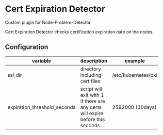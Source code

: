 # Cert Expiration Detector

Custom plugin for Node-Problem-Detector

Cert Expiration Detector checks certification expiration date on the nodes.

## Configuration

| variable | description | example |
| -------- | ----------- | ------- |
| ssl_dir  | directory including cert files | /etc/kubernetes/pki |
| expiration_threshold_seconds | script will exit with 1 if there are any certs will expire before this seconds | 2592000 (30days) |